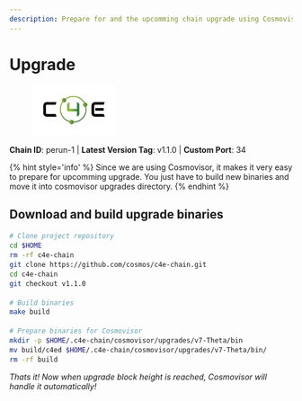 ```yaml
---
description: Prepare for and the upcomming chain upgrade using Cosmovisor.
---
```


# Upgrade

<figure><img src="https://github.com/takeshi-val/Logo/raw/main/chain4energy.png" width="150" alt=""><figcaption></figcaption></figure>

**Chain ID**: perun-1 | **Latest Version Tag**: v1.1.0 | **Custom Port**: 34

{% hint style='info' %}
Since we are using Cosmovisor, it makes it very easy to prepare for upcomming upgrade.
You just have to build new binaries and move it into cosmovisor upgrades directory.
{% endhint %}

## Download and build upgrade binaries

```bash
# Clone project repository
cd $HOME
rm -rf c4e-chain
git clone https://github.com/cosmos/c4e-chain.git
cd c4e-chain
git checkout v1.1.0

# Build binaries
make build

# Prepare binaries for Cosmovisor
mkdir -p $HOME/.c4e-chain/cosmovisor/upgrades/v7-Theta/bin
mv build/c4ed $HOME/.c4e-chain/cosmovisor/upgrades/v7-Theta/bin/
rm -rf build
```

*Thats it! Now when upgrade block height is reached, Cosmovisor will handle it automatically!*
